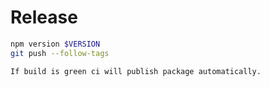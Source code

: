 
# Release

```bash
npm version $VERSION
git push --follow-tags

If build is green ci will publish package automatically.
```
